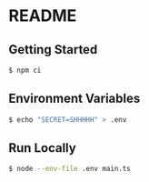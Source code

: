 # README

## Getting Started

```sh
$ npm ci
```

## Environment Variables

```sh
$ echo "SECRET=SHHHHH" > .env
```

## Run Locally

```sh
$ node --env-file .env main.ts
```
